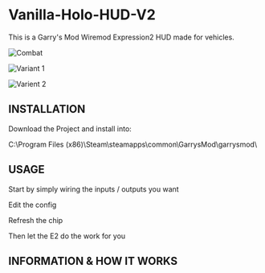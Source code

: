 # Vanilla-Holo-HUD-V2
This is a Garry's Mod Wiremod Expression2 HUD made for vehicles.

![Combat](https://steamuserimages-a.akamaihd.net/ugc/1288542787665709048/EC3AB25E602D417E3938CC9F620B8C5DBF653D66/)

![Variant 1](https://steamuserimages-a.akamaihd.net/ugc/1174824798821306798/A330DD490D5C1642968F6E24861466168481D331/)

![Varient 2](https://steamuserimages-a.akamaihd.net/ugc/1174824798821306660/C4D30618E565B8E44776774F7EFFE579C1224C72/)
## INSTALLATION
Download the Project and install into:

C:\Program Files (x86)\Steam\steamapps\common\GarrysMod\garrysmod\

## USAGE

Start by simply wiring the inputs / outputs you want

Edit the config

Refresh the chip

Then let the E2 do the work for you

## INFORMATION & HOW IT WORKS
